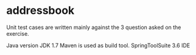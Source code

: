 # addressbook
Unit test cases are written mainly against the 3 question asked on the exercise.

Java version JDK 1.7
Maven is used as build tool.
SpringToolSuite 3.6 IDE
